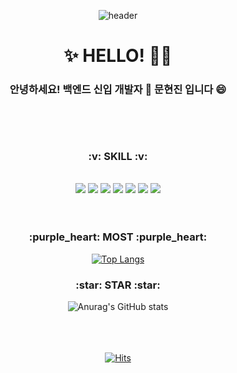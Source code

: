 <div align=center>

![header](https://capsule-render.vercel.app/api?type=waving&color=auto&height=150&section=header&text=MOON%20HYUNJIN&fontSize=70)



<h1> ✨ HELLO! 👋✨ </h1>
<h3>안녕하세요! 백엔드 신입 개발자 🌱 문현진 입니다 😄 <h3>
 <br> 
 <br>

<!--
**zeromoonsgs/zeromoonsgs** is a ✨ _special_ ✨ repository because its `README.md` (this file) appears on your GitHub profile.

Here are some ideas to get you started:

- 🔭 I’m currently working on ...
- 🌱 I’m currently learning ...
- 👯 I’m looking to collaborate on ...
- 🤔 I’m looking for help with ...
- 💬 Ask me about ...
- 📫 How to reach me: ...
- 😄 Pronouns: ...
- ⚡ Fun fact: ...
-->

 <h3>:v: SKILL :v:</h3>
  <br>

<img src="https://img.shields.io/badge/JAVA-61DAFB?style=flat-square&logo=Java&logoColor=white"/> 
 <img src="https://img.shields.io/badge/JavaScript-F7DF1E?style=flat-square&logo=JavaScript&logoColor=white"/>  
 <img src="https://img.shields.io/badge/Spring-6DB33F?style=flat-square&logo=Spring&logoColor=white"/>  
 <img src="https://img.shields.io/badge/Json-000000?style=flat-square&logo=Json&logoColor=white"/> 
 <img src="https://img.shields.io/badge/jQuery-0769AD?style=flat-square&logo=jQuery&logoColor=white"/> 
 <img src="https://img.shields.io/badge/MySQL-4479A1?style=flat-square&logo=MySQL&logoColor=white"/>
 <img src="https://img.shields.io/badge/Oracle-F80000?style=flat-square&logo=Oracle&logoColor=white"/>
 
 
 
 <br>
  <br>
   <br>

 

 
 <h3>:purple_heart: MOST :purple_heart: </h3>
  
[![Top Langs](https://github-readme-stats.vercel.app/api/top-langs/?username=zeromoonsgs&layout=compact)](https://github.com/zeromoonsgs/github-readme-stats)

<h3> :star: STAR :star: </h3>

![Anurag's GitHub stats](https://github-readme-stats.vercel.app/api?username=zeromoonsgs&show_icons=true&theme=dracula)
 <br>
   <br> <br>
   <br>

[![Hits](https://hits.seeyoufarm.com/api/count/incr/badge.svg?url=https%3A%2F%2Fgithub.com%2Fzeromoonsgs&count_bg=%2329475C&title_bg=%234FC7D9&icon=&icon_color=%23E7E7E7&title=hits&edge_flat=false)](https://hits.seeyoufarm.com)
 


</div>
 
